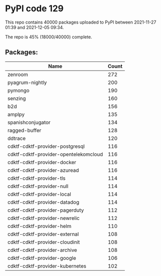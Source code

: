 # PyPI code 129

This repo contains 40000 packages uploaded to PyPI between 
2021-11-27 01:39 and 2021-12-05 09:34.

The repo is 45% (18000/40000) complete.

## Packages:

| Name  | Count |
| ----- | ----- |
| zenroom | 272 |
| pyagrum-nightly | 200 |
| pymongo | 190 |
| senzing | 160 |
| b2d | 156 |
| amplpy | 135 |
| spanishconjugator | 134 |
| ragged-buffer | 128 |
| ddtrace | 120 |
| cdktf-cdktf-provider-postgresql | 116 |
| cdktf-cdktf-provider-opentelekomcloud | 116 |
| cdktf-cdktf-provider-docker | 116 |
| cdktf-cdktf-provider-azuread | 116 |
| cdktf-cdktf-provider-tls | 114 |
| cdktf-cdktf-provider-null | 114 |
| cdktf-cdktf-provider-local | 114 |
| cdktf-cdktf-provider-datadog | 114 |
| cdktf-cdktf-provider-pagerduty | 112 |
| cdktf-cdktf-provider-newrelic | 112 |
| cdktf-cdktf-provider-helm | 110 |
| cdktf-cdktf-provider-external | 108 |
| cdktf-cdktf-provider-cloudinit | 108 |
| cdktf-cdktf-provider-archive | 108 |
| cdktf-cdktf-provider-google | 106 |
| cdktf-cdktf-provider-kubernetes | 102 |


